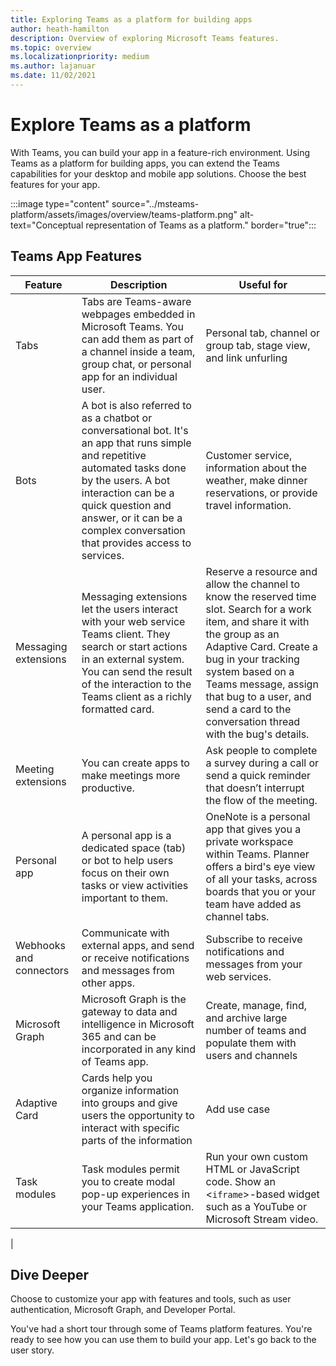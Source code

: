 ```yaml
---
title: Exploring Teams as a platform for building apps
author: heath-hamilton
description: Overview of exploring Microsoft Teams features.
ms.topic: overview
ms.localizationpriority: medium
ms.author: lajanuar
ms.date: 11/02/2021
---
```

# Explore Teams as a platform

With Teams, you can build your app in a feature-rich environment. Using Teams as a platform for building apps, you can extend the Teams capabilities for your desktop and mobile app solutions. Choose the best features for your app.

:::image type="content" source="../msteams-platform/assets/images/overview/teams-platform.png" alt-text="Conceptual representation of Teams as a platform." border="true":::

## Teams App Features

| Feature | Description | Useful for |
| --- | --- | --- |
|Tabs | Tabs are Teams-aware webpages embedded in Microsoft Teams. You can add them as part of a channel inside a team, group chat, or personal app for an individual user. | Personal tab, channel or group tab, stage view, and link unfurling |
| Bots | A bot is also referred to as a chatbot or conversational bot. It's an app that runs simple and repetitive automated tasks done by the users. A bot interaction can be a quick question and answer, or it can be a complex conversation that provides access to services. | Customer service, information about the weather, make dinner reservations, or provide travel information. |
| Messaging extensions | Messaging extensions let the users interact with your web service Teams client. They search or start actions in an external system. You can send the result of the interaction to the Teams client as a richly formatted card. | Reserve a resource and allow the channel to know the reserved time slot. Search for a work item, and share it with the group as an Adaptive Card. Create a bug in your tracking system based on a Teams message, assign that bug to a user, and send a card to the conversation thread with the bug's details. |
|Meeting extensions | You can create apps to make meetings more productive. | Ask people to complete a survey during a call or send a quick reminder that doesn’t interrupt the flow of the meeting. |
| Personal app | A personal app is a dedicated space (tab) or bot to help users focus on their own tasks or view activities important to them. | OneNote is a personal app that gives you a private workspace within Teams. Planner offers a bird's eye view of all your tasks, across boards that you or your team have added as channel tabs. |
| Webhooks and connectors | Communicate with external apps, and send or receive notifications and messages from other apps. | Subscribe to receive notifications and messages from your web services. |
| Microsoft Graph | Microsoft Graph is the gateway to data and intelligence in Microsoft 365 and can be incorporated in any kind of Teams app. | Create, manage, find, and archive large number of teams and populate them with users and channels |
| Adaptive Card | Cards help you organize information into groups and give users the opportunity to interact with specific parts of the information | Add use case |
| Task modules | Task modules permit you to create modal pop-up experiences in your Teams application. | Run your own custom HTML or JavaScript code. Show an <`iframe`>-based widget such as a YouTube or Microsoft Stream video. |
|

## Dive Deeper

Choose to customize your app with features and tools, such as user authentication, Microsoft Graph, and Developer Portal.

You've had a short tour through some of Teams platform features. You're ready to see how you can use them to build your app. Let's go back to the user story.
